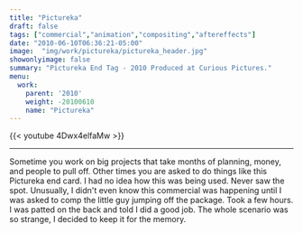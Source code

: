 ```yaml
---
title: "Pictureka"
draft: false
tags: ["commercial","animation","compositing","aftereffects"]
date: "2010-06-10T06:36:21-05:00"
image:  "img/work/pictureka/pictureka_header.jpg"
showonlyimage: false
summary: "Pictureka End Tag - 2010 Produced at Curious Pictures."
menu:
  work:
    parent: '2010'
    weight: -20100610
    name: "Pictureka"
---
```


{{< youtube 4Dwx4elfaMw >}}

---

Sometime you work on big projects that take months of planning, money, and people to pull off.
Other times you are asked to do things like this Pictureka end card.
I had no idea how this was being used. Never saw the spot. Unusually, I didn't even know this commercial was happening until I was asked to comp the little guy jumping off the package. Took a few hours. I was patted on the back and told I did a good job. The whole scenario was so strange, I decided to keep it for the memory.
